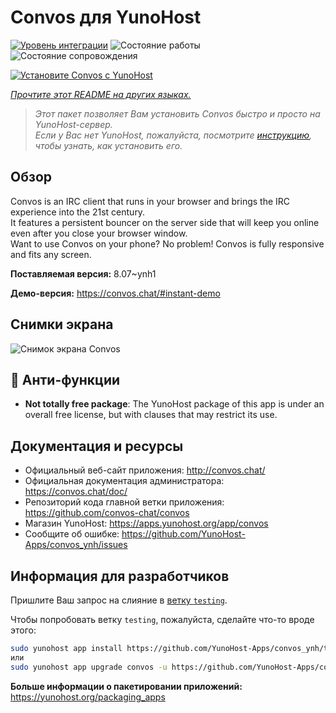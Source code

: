 <!--
Важно: этот README был автоматически сгенерирован <https://github.com/YunoHost/apps/tree/master/tools/readme_generator>
Он НЕ ДОЛЖЕН редактироваться вручную.
-->

# Convos для YunoHost

[![Уровень интеграции](https://dash.yunohost.org/integration/convos.svg)](https://ci-apps.yunohost.org/ci/apps/convos/) ![Состояние работы](https://ci-apps.yunohost.org/ci/badges/convos.status.svg) ![Состояние сопровождения](https://ci-apps.yunohost.org/ci/badges/convos.maintain.svg)

[![Установите Convos с YunoHost](https://install-app.yunohost.org/install-with-yunohost.svg)](https://install-app.yunohost.org/?app=convos)

*[Прочтите этот README на других языках.](./ALL_README.md)*

> *Этот пакет позволяет Вам установить Convos быстро и просто на YunoHost-сервер.*  
> *Если у Вас нет YunoHost, пожалуйста, посмотрите [инструкцию](https://yunohost.org/install), чтобы узнать, как установить его.*

## Обзор

Convos is an IRC client that runs in your browser and brings the IRC experience into the 21st century.  
It features a persistent bouncer on the server side that will keep you online even after you close your browser window.  
Want to use Convos on your phone? No problem! Convos is fully responsive and fits any screen.


**Поставляемая версия:** 8.07~ynh1

**Демо-версия:** <https://convos.chat/#instant-demo>

## Снимки экрана

![Снимок экрана Convos](./doc/screenshots/2020-05-28-convos-chat.jpg)

## :red_circle: Анти-функции

- **Not totally free package**: The YunoHost package of this app is under an overall free license, but with clauses that may restrict its use.

## Документация и ресурсы

- Официальный веб-сайт приложения: <http://convos.chat/>
- Официальная документация администратора: <https://convos.chat/doc/>
- Репозиторий кода главной ветки приложения: <https://github.com/convos-chat/convos>
- Магазин YunoHost: <https://apps.yunohost.org/app/convos>
- Сообщите об ошибке: <https://github.com/YunoHost-Apps/convos_ynh/issues>

## Информация для разработчиков

Пришлите Ваш запрос на слияние в [ветку `testing`](https://github.com/YunoHost-Apps/convos_ynh/tree/testing).

Чтобы попробовать ветку `testing`, пожалуйста, сделайте что-то вроде этого:

```bash
sudo yunohost app install https://github.com/YunoHost-Apps/convos_ynh/tree/testing --debug
или
sudo yunohost app upgrade convos -u https://github.com/YunoHost-Apps/convos_ynh/tree/testing --debug
```

**Больше информации о пакетировании приложений:** <https://yunohost.org/packaging_apps>
